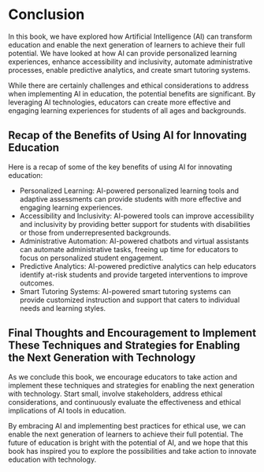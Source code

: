 Conclusion
==========

In this book, we have explored how Artificial Intelligence (AI) can transform education and enable the next generation of learners to achieve their full potential. We have looked at how AI can provide personalized learning experiences, enhance accessibility and inclusivity, automate administrative processes, enable predictive analytics, and create smart tutoring systems.

While there are certainly challenges and ethical considerations to address when implementing AI in education, the potential benefits are significant. By leveraging AI technologies, educators can create more effective and engaging learning experiences for students of all ages and backgrounds.

Recap of the Benefits of Using AI for Innovating Education
----------------------------------------------------------

Here is a recap of some of the key benefits of using AI for innovating education:

* Personalized Learning: AI-powered personalized learning tools and adaptive assessments can provide students with more effective and engaging learning experiences.
* Accessibility and Inclusivity: AI-powered tools can improve accessibility and inclusivity by providing better support for students with disabilities or those from underrepresented backgrounds.
* Administrative Automation: AI-powered chatbots and virtual assistants can automate administrative tasks, freeing up time for educators to focus on personalized student engagement.
* Predictive Analytics: AI-powered predictive analytics can help educators identify at-risk students and provide targeted interventions to improve outcomes.
* Smart Tutoring Systems: AI-powered smart tutoring systems can provide customized instruction and support that caters to individual needs and learning styles.

Final Thoughts and Encouragement to Implement These Techniques and Strategies for Enabling the Next Generation with Technology
------------------------------------------------------------------------------------------------------------------------------

As we conclude this book, we encourage educators to take action and implement these techniques and strategies for enabling the next generation with technology. Start small, involve stakeholders, address ethical considerations, and continuously evaluate the effectiveness and ethical implications of AI tools in education.

By embracing AI and implementing best practices for ethical use, we can enable the next generation of learners to achieve their full potential. The future of education is bright with the potential of AI, and we hope that this book has inspired you to explore the possibilities and take action to innovate education with technology.
